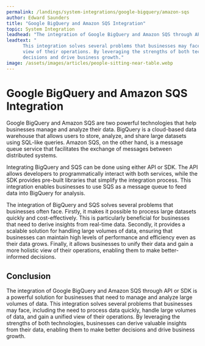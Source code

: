 ```yaml
---
permalink: /landings/system-integrations/google-bigquery/amazon-sqs
author: Edward Saunders
title: "Google BigQuery and Amazon SQS Integration"
topic: System Integration
leadhead: "The integration of Google BigQuery and Amazon SQS through API or SDK is a powerful solution for businesses that need to manage and analyze large volumes of data"
leadtext: "
      This integration solves several problems that businesses may face, including the need to process data quickly, handle large volumes of data, and gain a unified 
      view of their operations. By leveraging the strengths of both technologies, businesses can derive valuable insights from their data, enabling them to make better 
      decisions and drive business growth."
image: /assets/images/articles/people-sitting-near-table.webp
---
```

<div class="arttext">    <h1>Google BigQuery and Amazon SQS Integration</h1>
    <p>
      Google BigQuery and Amazon SQS are two powerful technologies that help businesses manage and analyze their data. 
      BigQuery is a cloud-based data warehouse that allows users to store, analyze, and share large datasets using SQL-like queries. 
      Amazon SQS, on the other hand, is a message queue service that facilitates the exchange of messages between distributed systems.
    </p>
    <p>
      Integrating BigQuery and SQS can be done using either API or SDK. The API allows developers to programmatically interact with both services, 
      while the SDK provides pre-built libraries that simplify the integration process. This integration enables businesses to use SQS as a 
      message queue to feed data into BigQuery for analysis.
    </p>
    <p>
      The integration of BigQuery and SQS solves several problems that businesses often face. Firstly, it makes it possible to process 
      large datasets quickly and cost-effectively. This is particularly beneficial for businesses that need to derive insights from 
      real-time data. Secondly, it provides a scalable solution for handling large volumes of data, ensuring that businesses can 
      maintain high levels of performance and efficiency even as their data grows. Finally, it allows businesses to unify their data 
      and gain a more holistic view of their operations, enabling them to make better-informed decisions.
    </p>
    <h2>Conclusion</h2>
    <p>
      The integration of Google BigQuery and Amazon SQS through API or SDK is a powerful solution for businesses that need to manage and analyze large volumes of data. 
      This integration solves several problems that businesses may face, including the need to process data quickly, handle large volumes of data, and gain a unified 
      view of their operations. By leveraging the strengths of both technologies, businesses can derive valuable insights from their data, enabling them to make better 
      decisions and drive business growth.
    </p>
</div>